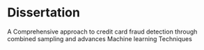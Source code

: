 # Dissertation
A Comprehensive approach to credit card fraud detection through combined sampling and advances Machine learning Techniques
